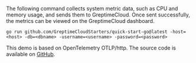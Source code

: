 
The following command collects system metric data, such as CPU and memory usage, and sends them to GreptimeCloud. Once sent successfully, the metrics can be viewed on the GreptimeCloud dashboard.

```shell
go run github.com/GreptimeCloudStarters/quick-start-go@latest -host=<host> -db=<dbname> -username=<username> -password=<password>
```

This demo is based on OpenTelemetry OTLP/http. The source code is available on [GitHub](https://github.com/GreptimeCloudStarters/quick-start-go).
